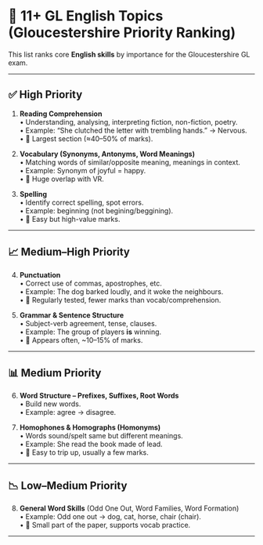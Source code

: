 # 📘 11+ GL English Topics (Gloucestershire Priority Ranking)

This list ranks core **English skills** by importance for the Gloucestershire GL exam.

---

## ✅ High Priority
1. **Reading Comprehension**  
   • Understanding, analysing, interpreting fiction, non-fiction, poetry.  
   • Example: “She clutched the letter with trembling hands.” → Nervous.  
   • 🔑 Largest section (≈40–50% of marks).  

2. **Vocabulary (Synonyms, Antonyms, Word Meanings)**  
   • Matching words of similar/opposite meaning, meanings in context.  
   • Example: Synonym of joyful = happy.  
   • 🔑 Huge overlap with VR.  

3. **Spelling**  
   • Identify correct spelling, spot errors.  
   • Example: beginning (not begining/beggining).  
   • 🔑 Easy but high-value marks.  

---

## 📈 Medium–High Priority
4. **Punctuation**  
   • Correct use of commas, apostrophes, etc.  
   • Example: The dog barked loudly, and it woke the neighbours.  
   • 🔑 Regularly tested, fewer marks than vocab/comprehension.  

5. **Grammar & Sentence Structure**  
   • Subject-verb agreement, tense, clauses.  
   • Example: The group of players **is** winning.  
   • 🔑 Appears often, ~10–15% of marks.  

---

## 📊 Medium Priority
6. **Word Structure – Prefixes, Suffixes, Root Words**  
   • Build new words.  
   • Example: agree → disagree.  

7. **Homophones & Homographs (Homonyms)**  
   • Words sound/spelt same but different meanings.  
   • Example: She read the book made of lead.  
   • 🔑 Easy to trip up, usually a few marks.  

---

## 📉 Low–Medium Priority
8. **General Word Skills** (Odd One Out, Word Families, Word Formation)  
   • Example: Odd one out → dog, cat, horse, chair (chair).  
   • 🔑 Small part of the paper, supports vocab practice.  

---
